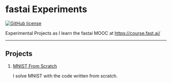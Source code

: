 # fastai Experiments
[![GitHub license](https://img.shields.io/github/license/jimmiemunyi/fastai-experiments)](https://github.com/jimmiemunyi/fastai-experiments/blob/main/LICENSE)


Experimental Projects as I learn the fastai MOOC at https://course.fast.ai/

<hr>


## Projects


1. [MNIST From Scratch](https://github.com/jimmiemunyi/fastai-experiments/blob/main/notebooks/MNIST_From_Scratch.ipynb)

    I solve MNIST with the code written from scratch.
